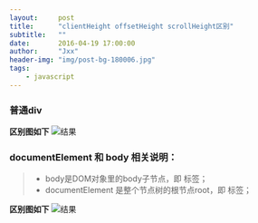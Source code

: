 ```yaml
---
layout:     post
title:      "clientHeight offsetHeight scrollHeight区别"
subtitle:   ""
date:       2016-04-19 17:00:00
author:     "Jxx"
header-img: "img/post-bg-180006.jpg"
tags:
    - javascript
---
```

 
### 普通div
**区别图如下**
![结果](https://onepiece1991.github.io/img/in-post/post-js-version/CSO-180001.png)

### documentElement 和 body 相关说明： 

> * body是DOM对象里的body子节点，即 <body> 标签；  
> * documentElement 是整个节点树的根节点root，即<html> 标签；

**区别图如下**
![结果](https://onepiece1991.github.io/img/in-post/post-js-version/CSO-180002.png)

